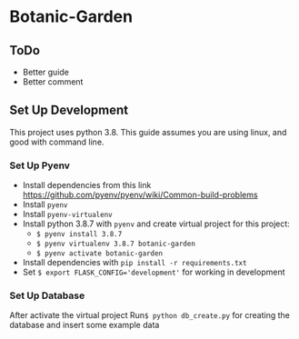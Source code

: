 # Botanic-Garden

## ToDo
- Better guide
- Better comment

## Set Up Development
This project uses python 3.8.
This guide assumes you are using linux, and good with command line.

### Set Up Pyenv
- Install dependencies from this link https://github.com/pyenv/pyenv/wiki/Common-build-problems
- Install `pyenv`
- Install `pyenv-virtualenv`
- Install python 3.8.7 with `pyenv` and create virtual project for this project:
    - `$ pyenv install 3.8.7`
    - `$ pyenv virtualenv 3.8.7 botanic-garden`
    - `$ pyenv activate botanic-garden`
- Install dependencies with `pip install -r requirements.txt`
- Set `$ export FLASK_CONFIG='development'` for working in development


### Set Up Database
After activate the virtual project
Run`$ python db_create.py` for creating the database and insert some example data
